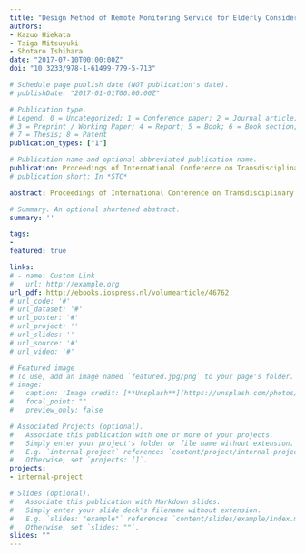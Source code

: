 ```yaml
---
title: "Design Method of Remote Monitoring Service for Elderly Considering Community Characteristics"
authors:
- Kazuo Hiekata
- Taiga Mitsuyuki
- Shotaro Ishihara
date: "2017-07-10T00:00:00Z"
doi: "10.3233/978-1-61499-779-5-713"

# Schedule page publish date (NOT publication's date).
# publishDate: "2017-01-01T00:00:00Z"

# Publication type.
# Legend: 0 = Uncategorized; 1 = Conference paper; 2 = Journal article;
# 3 = Preprint / Working Paper; 4 = Report; 5 = Book; 6 = Book section;
# 7 = Thesis; 8 = Patent
publication_types: ["1"]

# Publication name and optional abbreviated publication name.
publication: Proceedings of International Conference on Transdisciplinary Engineering, Singapore.
# publication_short: In *STC*

abstract: Proceedings of International Conference on Transdisciplinary Engineering, Singapore.

# Summary. An optional shortened abstract.
summary: ''

tags:
- 
featured: true

links:
# - name: Custom Link
#   url: http://example.org
url_pdf: http://ebooks.iospress.nl/volumearticle/46762
# url_code: '#'
# url_dataset: '#'
# url_poster: '#'
# url_project: ''
# url_slides: ''
# url_source: '#'
# url_video: '#'

# Featured image
# To use, add an image named `featured.jpg/png` to your page's folder. 
# image:
#   caption: 'Image credit: [**Unsplash**](https://unsplash.com/photos/pLCdAaMFLTE)'
#   focal_point: ""
#   preview_only: false

# Associated Projects (optional).
#   Associate this publication with one or more of your projects.
#   Simply enter your project's folder or file name without extension.
#   E.g. `internal-project` references `content/project/internal-project/index.md`.
#   Otherwise, set `projects: []`.
projects:
- internal-project

# Slides (optional).
#   Associate this publication with Markdown slides.
#   Simply enter your slide deck's filename without extension.
#   E.g. `slides: "example"` references `content/slides/example/index.md`.
#   Otherwise, set `slides: ""`.
slides: ""
---
```

